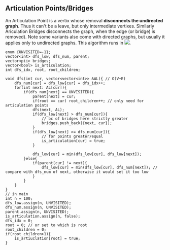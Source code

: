 ## Articulation Points/Bridges
An Articulation Point is a vertix whose removal **disconnects the undirected graph**. Thus it can't be a leave, but only intermediate vertixes.
Similarly Ariculation Bridges disconnects the graph, when the edge (or bridge) is removed).
Note some variants also come with directed graphs, but usually it applies only to undirected graphs. This algorithm runs in <img src="https://render.githubusercontent.com/render/math?math=O(V %2B E)">.
```
enum {UNVISITED=-1};
vector<int> dfs_low, dfs_num, parent;
vector<pii> bridges;
vector<bool> is_articulation;
int dfs_idx, root, root_children;

void dfs(int cur, vector<vector<int>> &AL){ // O(V+E)
    dfs_num[cur] = dfs_low[cur] = dfs_idx++;
    for(int next: AL[cur]){
        if(dfs_num[next] == UNVISITED){
            parent[next] = cur;
            if(root == cur) root_children++; // only need for articulation points
            dfs(next, AL);
            if(dfs_low[next] > dfs_num[cur]){ 
                // bc of bridges here strictly greater
                bridges.push_back({next, cur});
            }
            if(dfs_low[next] >= dfs_num[cur]){ 
                // for points greater/equal
                is_articulation[cur] = true;
            }
            
            dfs_low[cur] = min(dfs_low[cur], dfs_low[next]);
        }else{
            if(parent[cur] != next){
                dfs_low[cur] = min(dfs_low[cur], dfs_num[next]); // compare with dfs_num of next, otherwise it would set it too low
            }
        }
    }
}
// in main
int n = 100;
dfs_low.assign(n, UNVISITED);
dfs_num.assign(n, UNVISITED);
parent.assign(n, UNVISITED);
is_articulation.assign(n, false);
dfs_idx = 0;
root = 0; // or set to which is root
root_children = 0;
if(root_children>1){
    is_artiuclation[root] = true;
}
```
